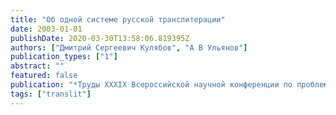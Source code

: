 ```yaml
---
title: "Об одной системе русской транслитерации"
date: 2003-01-01
publishDate: 2020-03-30T13:58:06.819395Z
authors: ["Дмитрий Сергеевич Кулябов", "А В Ульянов"]
publication_types: ["1"]
abstract: ""
featured: false
publication: "*Труды XXXIX Всероссийской научной конференции по проблемам математики, информатики, физика, химии и методики преподавания естественнонаучных дисциплин. Математические секции*"
tags: ["translit"]
---
```


